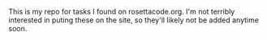 This is my repo for tasks I found on rosettacode.org. I'm not terribly interested in puting these on the site, so they'll likely not be added anytime soon.
